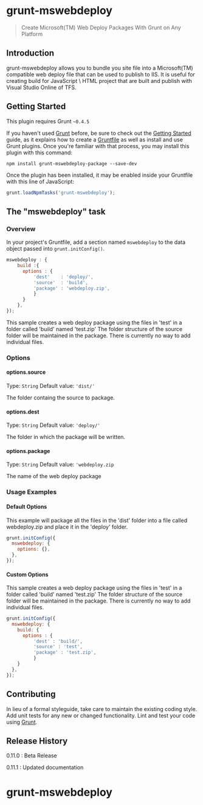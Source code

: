 # grunt-mswebdeploy

> Create Microsoft(TM) Web Deploy Packages With Grunt on Any Platform

## Introduction
grunt-mswebdeploy allows you to bundle you site file into a Microsoft(TM) compatible web deploy file that can be used to publish to IIS. It is useful for creating build for JavaScript \ HTML project that are built and publish with Visual Studio Online of TFS.

## Getting Started
This plugin requires Grunt `~0.4.5`

If you haven't used [Grunt](http://gruntjs.com/) before, be sure to check out the [Getting Started](http://gruntjs.com/getting-started) guide, as it explains how to create a [Gruntfile](http://gruntjs.com/sample-gruntfile) as well as install and use Grunt plugins. Once you're familiar with that process, you may install this plugin with this command:

```shell
npm install grunt-mswebdeploy-package --save-dev
```

Once the plugin has been installed, it may be enabled inside your Gruntfile with this line of JavaScript:

```js
grunt.loadNpmTasks('grunt-mswebdeploy');
```

## The "mswebdeploy" task

### Overview
In your project's Gruntfile, add a section named `mswebdeploy` to the data object passed into `grunt.initConfig()`.

```js
mswebdeploy : {
    build :{
      options : {
          'dest'    : 'deploy/',
          'source'  : 'build',
          'package' : 'webdeploy.zip',
          }
      }
    },
});
```
This sample creates a web deploy package using the files in 'test' in a folder called 'build' named 'test.zip' The folder structure of the source folder will be maintained in the package. There is currently no way to add individual files.
### Options

#### options.source
Type: `String`
Default value: `'dist/'`

The folder containg the source to package.

#### options.dest
Type: `String`
Default value: `'deploy/'`

The folder in which the package will be written.

#### options.package
Type: `String`
Default value: `'webdeploy.zip`

The name of the web deploy package

### Usage Examples

#### Default Options
This example will package all the files in the 'dist' folder into a file called webdeploy.zip and place it in the 'deploy' folder.

```js
grunt.initConfig({
  mswebdeploy: {
    options: {},
  },
});
```

#### Custom Options
This sample creates a web deploy package using the files in 'test' in a folder called 'build' named 'test.zip' The folder structure of the source folder will be maintained in the package. There is currently no way to add individual files.

```js
grunt.initConfig({
  mswebdeploy: {
    build: {
      options : {
          'dest' : 'build/',
          'source' : 'test',
          'package' : 'test.zip',
          }
    }
  },
});
```

## Contributing
In lieu of a formal styleguide, take care to maintain the existing coding style. Add unit tests for any new or changed functionality. Lint and test your code using [Grunt](http://gruntjs.com/).

## Release History
0.11.0 : Beta Release

0.11.1 : Updated documentation

# grunt-mswebdeploy
